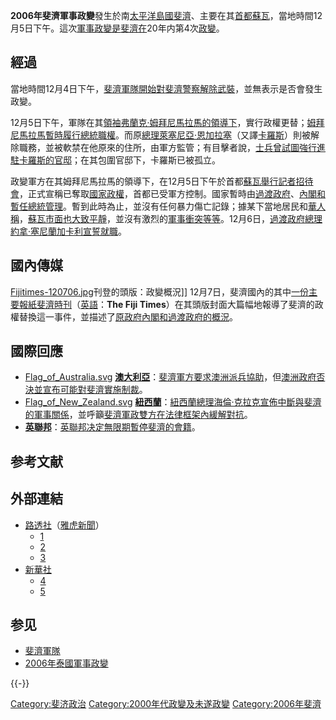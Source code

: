 **2006年斐濟軍事政變**發生於南[太平洋](https://zh.wikipedia.org/wiki/太平洋 "wikilink")[島國](https://zh.wikipedia.org/wiki/島國 "wikilink")[斐濟](https://zh.wikipedia.org/wiki/斐濟 "wikilink")、主要在其[首都](../Page/首都.md "wikilink")[蘇瓦](../Page/蘇瓦.md "wikilink")，當地時間12月5日下午。這次[軍事政變是](https://zh.wikipedia.org/wiki/軍事政變 "wikilink")[斐濟在](https://zh.wikipedia.org/wiki/斐濟歷史 "wikilink")20年内第4次[政變](../Page/政變.md "wikilink")。

## 經過

當地時間12月4日下午，[斐濟軍隊開始對](../Page/斐濟軍隊.md "wikilink")[斐濟警察解除武裝](https://zh.wikipedia.org/wiki/斐濟警察 "wikilink")，並無表示是否會發生政變。

12月5日下午，軍隊在其[領袖](https://zh.wikipedia.org/wiki/軍事領袖 "wikilink")[弗蘭克·姆拜尼馬拉馬的領導下](https://zh.wikipedia.org/wiki/弗蘭克·姆拜尼馬拉馬 "wikilink")，實行政權更替；[姆拜尼馬拉馬暫時履行](https://zh.wikipedia.org/wiki/弗蘭克·姆拜尼馬拉馬 "wikilink")[總統職權](../Page/總統.md "wikilink")。而原[總理](https://zh.wikipedia.org/wiki/斐濟總理 "wikilink")[萊塞尼亞·恩加拉塞](https://zh.wikipedia.org/wiki/萊塞尼亞·恩加拉塞 "wikilink")（又譯[卡羅斯](https://zh.wikipedia.org/wiki/卡羅斯 "wikilink")）則被解除職務，並被軟禁在他原來的住所，由軍方監管；有目擊者說，[士兵曾試圖強行進駐卡羅斯的官邸](../Page/士兵.md "wikilink")；在其包圍官邸下，卡羅斯已被孤立。

政變軍方在其姆拜尼馬拉馬的領導下，在12月5日下午於首都[蘇瓦舉行](../Page/蘇瓦.md "wikilink")[記者招待會](https://zh.wikipedia.org/wiki/記者招待會 "wikilink")，正式宣稱已奪取[國家政權](https://zh.wikipedia.org/wiki/政權 "wikilink")，首都已受軍方控制。國家暫時由[過渡政府](https://zh.wikipedia.org/wiki/2006年斐濟政變過渡政府 "wikilink")、[內閣和](https://zh.wikipedia.org/wiki/斐濟政府內閣 "wikilink")[暫任總統管理](https://zh.wikipedia.org/wiki/斐濟總統 "wikilink")。暫到此時為止，並沒有任何暴力傷亡記錄；據某下當地居民和[華人稱](https://zh.wikipedia.org/wiki/華人 "wikilink")，[蘇瓦市面也大致平靜](../Page/蘇瓦.md "wikilink")，並沒有激烈的[軍事衝突等等](https://zh.wikipedia.org/wiki/軍事衝突 "wikilink")。12月6日，[過渡政府總理](https://zh.wikipedia.org/wiki/斐濟總理 "wikilink")[約拿·塞尼蘭加卡利宣誓就職](https://zh.wikipedia.org/wiki/約拿·塞尼蘭加卡利 "wikilink")。

## 國內傳媒

[Fijitimes-120706.jpg](https://zh.wikipedia.org/wiki/File:Fijitimes-120706.jpg "fig:Fijitimes-120706.jpg")刊登的頭版：政變概況\]\]
12月7日，斐濟國內的其中[一份主要報紙](https://zh.wikipedia.org/wiki/斐濟媒體 "wikilink")[斐濟時刊](https://zh.wikipedia.org/wiki/斐濟時刊 "wikilink")（[英語](https://zh.wikipedia.org/wiki/英語 "wikilink")：**The
Fiji
Times**）在其頭版封面大篇幅地報導了斐濟的政權替換這一事件，並描述了[原政府內閣和](https://zh.wikipedia.org/wiki/斐濟政府內閣 "wikilink")[過渡政府的概況](https://zh.wikipedia.org/wiki/2006年斐濟軍事政變過渡政府 "wikilink")。

## 國際回應

  - [Flag_of_Australia.svg](https://zh.wikipedia.org/wiki/File:Flag_of_Australia.svg "fig:Flag_of_Australia.svg")
    **[澳大利亞](https://zh.wikipedia.org/wiki/澳大利亞 "wikilink")**：[斐濟軍方要求](../Page/斐濟軍隊.md "wikilink")[澳洲派兵協助](https://zh.wikipedia.org/wiki/澳洲 "wikilink")，但[澳洲政府否決並宣布可能對](https://zh.wikipedia.org/wiki/澳洲政府 "wikilink")[斐濟實施](https://zh.wikipedia.org/wiki/斐濟 "wikilink")[制裁](https://zh.wikipedia.org/wiki/制裁 "wikilink")。
  - [Flag_of_New_Zealand.svg](https://zh.wikipedia.org/wiki/File:Flag_of_New_Zealand.svg "fig:Flag_of_New_Zealand.svg")
    **[紐西蘭](https://zh.wikipedia.org/wiki/紐西蘭 "wikilink")**：[紐西蘭](https://zh.wikipedia.org/wiki/紐西蘭 "wikilink")[總理](https://zh.wikipedia.org/wiki/紐西蘭總理 "wikilink")[海倫·克拉克宣佈中斷與](https://zh.wikipedia.org/wiki/海倫·克拉克 "wikilink")[斐濟的](https://zh.wikipedia.org/wiki/斐濟 "wikilink")[軍事關係](https://zh.wikipedia.org/wiki/軍事外交 "wikilink")，並呼籲[斐濟軍政雙方在](https://zh.wikipedia.org/wiki/斐濟 "wikilink")[法律框架內緩解對抗](../Page/法律.md "wikilink")。
  - **[英聯邦](https://zh.wikipedia.org/wiki/英聯邦 "wikilink")**：[英聯邦决定無限期暫停](https://zh.wikipedia.org/wiki/英聯邦 "wikilink")[斐濟的會籍](https://zh.wikipedia.org/wiki/斐濟 "wikilink")。

## 参考文献

## 外部連結

  - [路透社](../Page/路透社.md "wikilink")（[雅虎新聞](../Page/雅虎.md "wikilink")）
      - [1](https://web.archive.org/web/20061206213425/http://hk.news.yahoo.com/061205/60/1xp3t.html)
      - [2](https://web.archive.org/web/20061206192659/http://hk.news.yahoo.com/061205/3/1xp9w.html)
      - [3](https://web.archive.org/web/20061217015126/http://hk.news.yahoo.com/061205/3/1xnpc.html)
  - [新華社](https://zh.wikipedia.org/wiki/新華社 "wikilink")
      - [4](http://news.xinhuanet.com/world/2006-12/05/content_5438878.htm)
      - [5](http://news.xinhuanet.com/world/2006-12/06/content_5444435.htm)

## 参见

  - [斐濟軍隊](../Page/斐濟軍隊.md "wikilink")
  - [2006年泰國軍事政變](../Page/2006年泰國軍事政變.md "wikilink")

{{-}}

[Category:斐济政治](https://zh.wikipedia.org/wiki/Category:斐济政治 "wikilink")
[Category:2000年代政變及未遂政變](https://zh.wikipedia.org/wiki/Category:2000年代政變及未遂政變 "wikilink")
[Category:2006年斐濟](https://zh.wikipedia.org/wiki/Category:2006年斐濟 "wikilink")